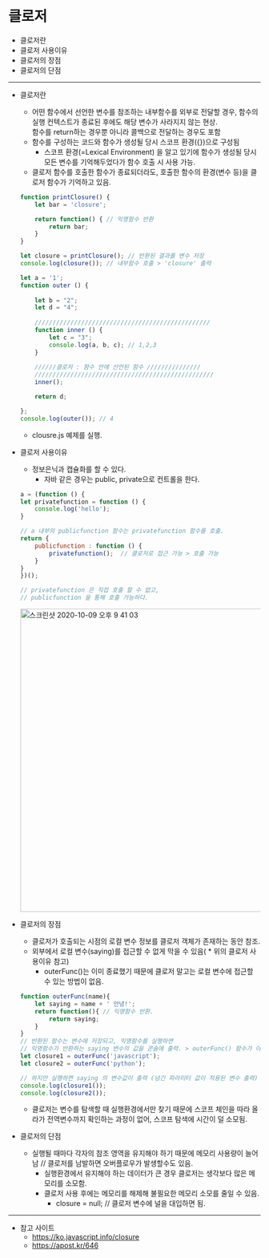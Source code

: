 # 클로저

* 클로저란
* 클로저 사용이유
* 클로저의 장점
* 클로저의 단점
---

* 클로저란
    * 어떤 함수에서 선언한 변수를 참조하는 내부함수를 외부로 전달할 경우, 함수의 실행 컨텍스트가 종료된 후에도 해당 변수가 사라지지 않는 현상.<br>
    함수를 return하는 경우뿐 아니라 콜백으로 전달하는 경우도 포함
    * 함수를 구성하는 코드와 함수가 생성될 당시 스코프 환경({})으로 구성됨
        * 스코프 환경(=Lexical Environment) 을 알고 있기에 함수가 생성될 당시 모든 변수를 기억해두었다가 함수 호출 시 사용 가능. 
    * 클로저 함수를 호출한 함수가 종료되더라도, 호출한 함수의 환경(변수 등)을 클로저 함수가 기억하고 있음.
    ~~~js
    function printClosure() {
        let bar = 'closure';

        return function() { // 익명함수 반환
            return bar;
        }
    }

    let closure = printClosure(); // 반환된 결과를 변수 저장
    console.log(closure()); // 내부함수 호출 > 'closure' 출력
    ~~~
    ~~~js
    let a = '1';
    function outer () {
        
        let b = "2";
        let d = "4";
        
        /////////////////////////////////////////////////
        function inner () {
            let c = "3";
            console.log(a, b, c); // 1,2,3
        }
        
        //////클로저 : 함수 안에 선언된 함수 ///////////////
        //////////////////////////////////////////////////
        inner();

        return d; 
    
    };
    console.log(outer()); // 4
    ~~~
    * clousre.js 예제를 실행.

* 클로저 사용이유
    * 정보은닉과 캡슐화를 할 수 있다.
        * 자바 같은 경우는 public, private으로 컨트롤을 한다.
    ~~~js
    a = (function () {
    let privatefunction = function () {
        console.log('hello');
    }

    // a 내부의 publicfunction 함수는 privatefunction 함수를 호출.
    return {
        publicfunction : function () {
            privatefunction();  // 클로저로 접근 가능 > 호출 가능
        }
    }
    })();

    // privatefunction 은 직접 호출 할 수 없고,
    // publicfunction 을 통해 호출 가능하다.
    ~~~
    <img width="605" alt="스크린샷 2020-10-09 오후 9 41 03" src="https://user-images.githubusercontent.com/53853730/95584139-2ea74700-0a78-11eb-93a5-ac05238efddc.png">

* 클로저의 장점
    * 클로저가 호출되는 시점의 로컬 변수 정보를 클로저 객체가 존재하는 동안 참조.
    *  외부에서 로컬 변수(saying)를 접근할 수 없게 막을 수 있음( * 위의 클로저 사용이유 참고)
        * outerFunc()는 이미 종료했기 때문에 클로저 말고는 로컬 변수에 접근할 수 있는 방법이 없음.
    ~~~js
    function outerFunc(name){
        let saying = name + ' 안녕!';
        return function(){ // 익명함수 반환.
            return saying; 
        }
    }
    // 반환된 함수는 변수에 저장되고, 익명함수를 실행하면 
    // 익명함수가 반환하는 saying 변수의 값을 콘솔에 출력. > outerFunc() 함수가 이미 종료
    let closure1 = outerFunc('javascript');
    let closure2 = outerFunc('python');

    // 하지만 실행하면 saying 의 변수값이 출력 (넘긴 파라미터 값이 적용된 변수 출력)
    console.log(closure1());
    console.log(closure2());
    ~~~
    * 클로저는 변수를 탐색할 때 실행환경에서만 찾기 때문에 스코프 체인을 따라 올라가 전역변수까지 확인하는 과정이 없어, 스코프 탐색에 시간이 덜 소모됨.


* 클로저의 단점
    * 실행될 때마다 각자의 참조 영역을 유지해야 하기 때문에 메모리 사용량이 늘어남 //  클로저를 남발하면 오버플로우가 발생할수도 있음.
        * 실행환경에서 유지해야 하는 데이터가 큰 경우 클로저는 생각보다 많은 메모리를 소모함.
        * 클로저 사용 후에는 메모리를 해제해 불필요한 메모리 소모를 줄일 수 있음.
            * closure = null; // 클로저 변수에 널을 대입하면 됨.
   

---
* 참고 사이트
    * https://ko.javascript.info/closure
    * https://apost.kr/646